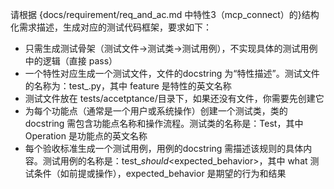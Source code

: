 请根据 {docs/requirement/req_and_ac.md 中特性3（mcp_connect）的}结构化需求描述，生成对应的测试代码框架，要求如下：

- 只需生成测试骨架（测试文件→测试类→测试用例），不实现具体的测试用例中的逻辑（直接 pass）
- 一个特性对应生成一个测试文件，文件的docstring 为“特性描述”。测试文件的名称为：test_<feature>.py，其中 feature 是特性的英文名称 
- 测试文件放在 tests/accetptance/目录下，如果还没有文件，你需要先创建它
- 为每个功能点（通常是一个用户或系统操作）创建一个测试类，类的docstring 需包含功能点名称和操作流程。测试类的名称是：Test<Operation>，其中 Operation 是功能点的英文名称
- 每个验收标准生成一个测试用例，用例的docstring 需描述该规则的具体内容。测试用例的名称是：test_<what>_should_<expected_behavior>，其中 what 测试条件（如前提或操作），expected_behavior 是期望的行为和结果
